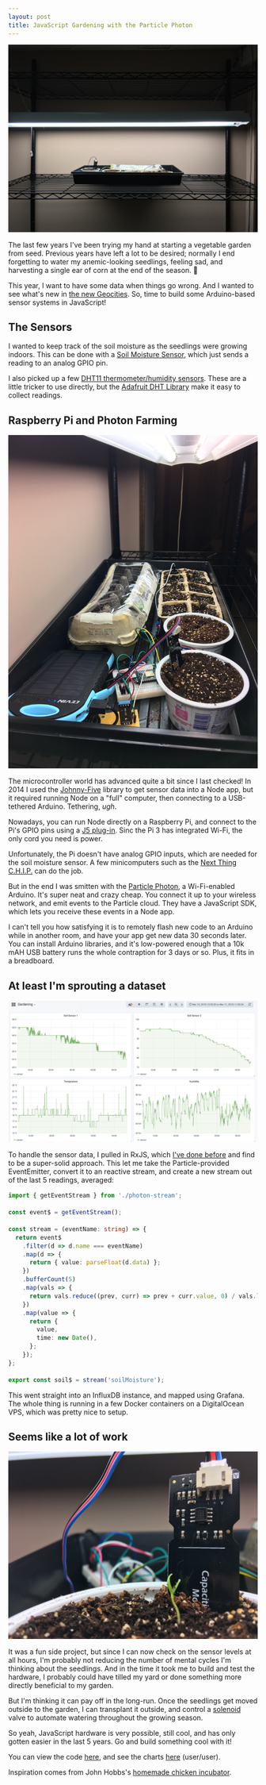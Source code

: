 ```yaml
---
layout: post
title: JavaScript Gardening with the Particle Photon
---
```


![Soil Sensors](../images/soil-2.jpg)

The last few years I've been trying my hand at starting a vegetable garden from seed. Previous years have left a lot to be desired; normally I end forgetting to water my anemic-looking seedlings, feeling sad, and harvesting a single ear of corn at the end of the season. 🌽

This year, I want to have some data when things go wrong. And I wanted to see what's new in [the new Geocities](https://steele.blue/hardware-is-the-new-geocities/). So, time to build some Arduino-based sensor systems in JavaScript!

## The Sensors

I wanted to keep track of the soil moisture as the seedlings were growing indoors. This can be done with a [Soil Moisture Sensor](http://a.co/ePXTcah), which just sends a reading to an analog GPIO pin.

I also picked up a few [DHT11 thermometer/humidity sensors](http://a.co/ePXTcah). These are a little tricker to use directly, but the [Adafruit DHT Library](https://github.com/adafruit/DHT-sensor-library) make it easy to collect readings.

## Raspberry Pi and Photon Farming

![Soil Sensors](../images/soil-3.jpg)

The microcontroller world has advanced quite a bit since I last checked! In 2014 I used the [Johnny-Five](https://web.archive.org/web/20180319101150/http://johnny-five.io:80/) library to get sensor data into a Node app, but it required running Node on a "full" computer, then connecting to a USB-tethered Arduino. Tethering, _ugh_.

Nowadays, you can run Node directly on a Raspberry Pi, and connect to the Pi's GPIO pins using a [J5 plug-in](https://web.archive.org/web/20180327095828/http://johnny-five.io:80/platform-support/). Sinc the Pi 3 has integrated Wi-Fi, the only cord you need is power.

Unfortunately, the Pi doesn't have analog GPIO inputs, which are needed for the soil moisture sensor. A few minicomputers such as the [Next Thing C.H.I.P.](https://web.archive.org/web/20180327095828/http://johnny-five.io:80/platform-support/) can do the job.

But in the end I was smitten with the [Particle Photon](https://docs.particle.io/guide/getting-started/intro/photon/), a Wi-Fi-enabled Arduino. It's super neat and crazy cheap. You connect it up to your wireless network, and emit events to the Particle cloud. They have a JavaScript SDK, which lets you receive these events in a Node app.

I can't tell you how satisfying it is to remotely flash new code to an Arduino while in another room, and have your app get new data 30 seconds later. You can install Arduino libraries, and it's low-powered enough that a 10k mAH USB battery runs the whole contraption for 3 days or so. Plus, it fits in a breadboard.

## At least I'm sprouting a dataset

![Soil Sensors](../images/soil-4.png)

To handle the sensor data, I pulled in RxJS, which [I've done before](https://steele.blue/reactive-programming-bike-sensors/) and find to be a super-solid approach. This let me take the Particle-provided EventEmitter, convert it to an reactive stream, and create a new stream out of the last 5 readings, averaged:

```typescript
import { getEventStream } from './photon-stream';

const event$ = getEventStream();

const stream = (eventName: string) => {
  return event$
    .filter(d => d.name === eventName)
    .map(d => {
      return { value: parseFloat(d.data) };
    })
    .bufferCount(5)
    .map(vals => {
      return vals.reduce((prev, curr) => prev + curr.value, 0) / vals.length;
    })
    .map(value => {
      return {
        value,
        time: new Date(),
      };
    });
};

export const soil$ = stream('soilMoisture');
```

This went straight into an InfluxDB instance, and mapped using Grafana. The whole thing is running in a few Docker containers on a DigitalOcean VPS, which was pretty nice to setup.

## Seems like a lot of work

![Soil Sensors](../images/soil-1.jpg)

It was a fun side project, but since I can now check on the sensor levels at all hours, I'm probably not reducing the number of mental cycles I'm thinking about the seedlings. And in the time it took me to build and test the hardware, I probably could have tilled my yard or done something more directly beneficial to my garden.

But I'm thinking it can pay off in the long-run. Once the seedlings get moved outside to the garden, I can transplant it outside, and control a [solenoid](https://www.sparkfun.com/products/10456) valve to automate watering throughout the growing season.

So yeah, JavaScript hardware is very possible, still cool, and has only gotten easier in the last 5 years. Go and build something cool with it!

You can view the code [here](https://github.com/mattdsteele/pi-garden), and see the charts [here](https://garden.steele.blue/d/Y5Y6Q2Rmk/gardening?orgId=1) (user/user).

Inspiration comes from John Hobbs's [homemade chicken incubator](https://incubator.velvetcache.org/).
